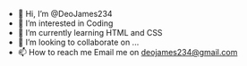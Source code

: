 - 👋 Hi, I’m @DeoJames234
- 👀 I’m interested in Coding
- 🌱 I’m currently learning HTML and CSS
- 💞️ I’m looking to collaborate on ...
- 📫 How to reach me Email me on deojames234@gmail.com

<!---
DeoJames234/DeoJames234 is a ✨ special ✨ repository because its `README.md` (this file) appears on your GitHub profile.
You can click the Preview link to take a look at your changes.
--->

